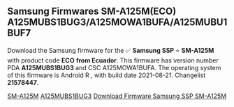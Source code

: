 <h2>Samsung Firmwares SM-A125M(ECO) A125MUBS1BUG3/A125MOWA1BUFA/A125MUBU1BUF7</h2>
Download the Samsung firmware for the ✅ <strong>Samsung SSP </strong> ⭐ <strong>SM-A125M</strong> with product code <strong>ECO</strong> <strong> from Ecuador</strong>. This firmware has version number PDA <strong>A125MUBS1BUG3</strong> and CSC A125MOWA1BUFA. The operating system of this firmware is Android R , with build date 2021-08-21. Changelist <strong>21578447</strong>.


[SM-A125M](https://samfirm.shop/samsung/model/SM-A125M)
[A125MUBS1BUG3](https://samfirm.shop/samsung/pda/A125MUBS1BUG3)
[Download Firmware Samsung SSP SM-A125M](https://samfirm.shop/samsung/firmware/451674)
